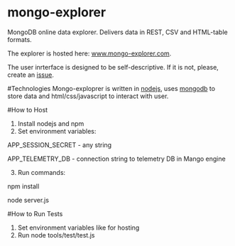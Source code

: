 # mongo-explorer
MongoDB online data explorer. Delivers data in REST, CSV and HTML-table formats. 

The explorer is hosted here: www.mongo-explorer.com.

The user inrterface is designed to be self-descriptive. If it is not, please, create an [issue](https://github.com/pcherkasova/mongo-explorer/issues).


#Technologies
Mongo-exploprer is written in [nodejs](https://nodejs.org/en/), uses [mongodb](https://www.mongodb.com/) to store data and html/css/javascript to interact with user.

#How to Host
1. Install nodejs and npm
2. Set environment variables:

  APP_SESSION_SECRET - any string
  
  APP_TELEMETRY_DB - connection string to telemetry DB in Mango engine

3. Run commands:

  npm install
  
  node server.js


#How to Run Tests
1. Set environment variables like for hosting
2. Run node tools/test/test.js





